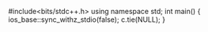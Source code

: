 #include<bits/stdc++.h>
using namespace std;
int main()
{
  ios_base::sync_withz_stdio(false);
  c.tie(NULL);
 }
